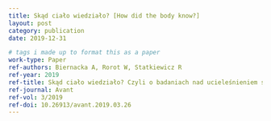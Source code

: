 ```yaml
---
title: Skąd ciało wiedziało? [How did the body know?]
layout: post
category: publication
date: 2019-12-31

# tags i made up to format this as a paper
work-type: Paper
ref-authors: Biernacka A, Rorot W, Statkiewicz R
ref-year: 2019
ref-title: Skąd ciało wiedziało? Czyli o badaniach nad ucieleśnieniem słów kilka [How did the body know? Introduction]
ref-journal: Avant
ref-vol: 3/2019
ref-doi: 10.26913/avant.2019.03.26
---
```

